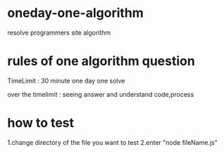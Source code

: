 # oneday-one-algorithm

resolve programmers site algorithm

# rules of one algorithm question

TimeLimit : 30 minute
one day one solve

over the timelimit : seeing answer and understand code,process

# how to test

1.change directory of the file you want to test
2.enter "node fileName.js"
